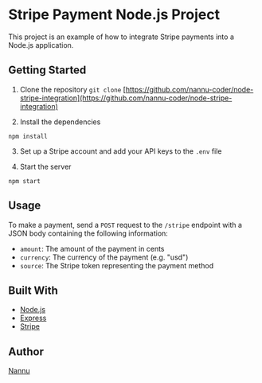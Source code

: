 # Stripe Payment Node.js Project

This project is an example of how to integrate Stripe payments into a Node.js application.

## Getting Started

1. Clone the repository
   `git clone` [https://github.com/nannu-coder/node-stripe-integration](https://github.com/nannu-coder/node-stripe-integration)

2. Install the dependencies

`npm install`

3. Set up a Stripe account and add your API keys to the `.env` file

4. Start the server

`npm start`

## Usage

To make a payment, send a `POST` request to the `/stripe` endpoint with a JSON body containing the following information:

- `amount`: The amount of the payment in cents
- `currency`: The currency of the payment (e.g. "usd")
- `source`: The Stripe token representing the payment method

## Built With

- [Node.js](https://nodejs.org/)
- [Express](https://expressjs.com/)
- [Stripe](https://stripe.com/)

## Author

[Nannu](https://github.com/nannu-coder/)
